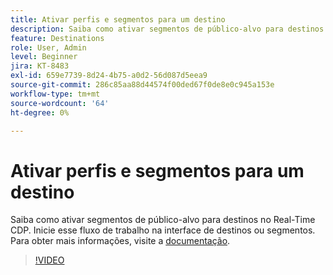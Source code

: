 ```yaml
---
title: Ativar perfis e segmentos para um destino
description: Saiba como ativar segmentos de público-alvo para destinos no Real-Time CDP.  Inicie esse fluxo de trabalho na interface de destinos ou segmentos.
feature: Destinations
role: User, Admin
level: Beginner
jira: KT-8483
exl-id: 659e7739-8d24-4b75-a0d2-56d087d5eea9
source-git-commit: 286c85aa88d44574f00ded67f0de8e0c945a153e
workflow-type: tm+mt
source-wordcount: '64'
ht-degree: 0%

---
```


# Ativar perfis e segmentos para um destino

Saiba como ativar segmentos de público-alvo para destinos no Real-Time CDP.  Inicie esse fluxo de trabalho na interface de destinos ou segmentos. Para obter mais informações, visite a [documentação](https://experienceleague.adobe.com/docs/experience-platform/destinations/ui/activate/activation-overview.html).

>[!VIDEO](https://video.tv.adobe.com/v/336046/?learn=on&enablevpops)

